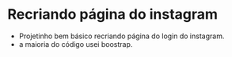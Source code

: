 # Recriando página do instagram
* Projetinho bem básico recriando página do login do instagram.
* a maioria do código usei boostrap.
